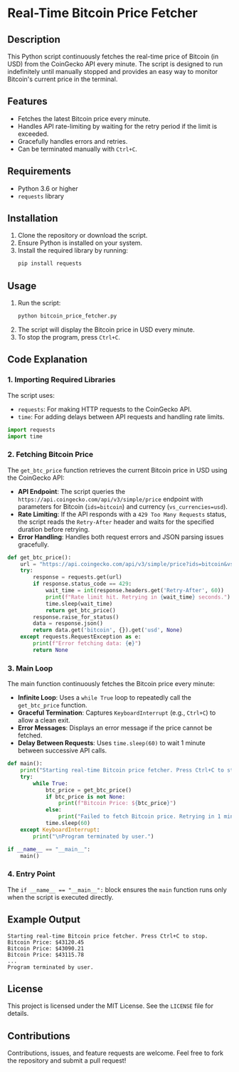 # Real-Time Bitcoin Price Fetcher

## Description
This Python script continuously fetches the real-time price of Bitcoin (in USD) from the CoinGecko API every minute. The script is designed to run indefinitely until manually stopped and provides an easy way to monitor Bitcoin's current price in the terminal.

## Features
- Fetches the latest Bitcoin price every minute.
- Handles API rate-limiting by waiting for the retry period if the limit is exceeded.
- Gracefully handles errors and retries.
- Can be terminated manually with `Ctrl+C`.

## Requirements
- Python 3.6 or higher
- `requests` library

## Installation
1. Clone the repository or download the script.
2. Ensure Python is installed on your system.
3. Install the required library by running:
   ```bash
   pip install requests
   ```

## Usage
1. Run the script:
   ```bash
   python bitcoin_price_fetcher.py
   ```
2. The script will display the Bitcoin price in USD every minute.
3. To stop the program, press `Ctrl+C`.

## Code Explanation

### 1. **Importing Required Libraries**
The script uses:
- `requests`: For making HTTP requests to the CoinGecko API.
- `time`: For adding delays between API requests and handling rate limits.

```python
import requests
import time
```

### 2. **Fetching Bitcoin Price**
The `get_btc_price` function retrieves the current Bitcoin price in USD using the CoinGecko API:

- **API Endpoint**: The script queries the `https://api.coingecko.com/api/v3/simple/price` endpoint with parameters for Bitcoin (`ids=bitcoin`) and currency (`vs_currencies=usd`).
- **Rate Limiting**: If the API responds with a `429 Too Many Requests` status, the script reads the `Retry-After` header and waits for the specified duration before retrying.
- **Error Handling**: Handles both request errors and JSON parsing issues gracefully.

```python
def get_btc_price():
    url = "https://api.coingecko.com/api/v3/simple/price?ids=bitcoin&vs_currencies=usd"
    try:
        response = requests.get(url)
        if response.status_code == 429:
            wait_time = int(response.headers.get('Retry-After', 60))
            print(f"Rate limit hit. Retrying in {wait_time} seconds.")
            time.sleep(wait_time)
            return get_btc_price()
        response.raise_for_status()
        data = response.json()
        return data.get('bitcoin', {}).get('usd', None)
    except requests.RequestException as e:
        print(f"Error fetching data: {e}")
        return None
```

### 3. **Main Loop**
The main function continuously fetches the Bitcoin price every minute:

- **Infinite Loop**: Uses a `while True` loop to repeatedly call the `get_btc_price` function.
- **Graceful Termination**: Captures `KeyboardInterrupt` (e.g., `Ctrl+C`) to allow a clean exit.
- **Error Messages**: Displays an error message if the price cannot be fetched.
- **Delay Between Requests**: Uses `time.sleep(60)` to wait 1 minute between successive API calls.

```python
def main():
    print("Starting real-time Bitcoin price fetcher. Press Ctrl+C to stop.")
    try:
        while True:
            btc_price = get_btc_price()
            if btc_price is not None:
                print(f"Bitcoin Price: ${btc_price}")
            else:
                print("Failed to fetch Bitcoin price. Retrying in 1 minute.")
            time.sleep(60)
    except KeyboardInterrupt:
        print("\nProgram terminated by user.")

if __name__ == "__main__":
    main()
```

### 4. **Entry Point**
The `if __name__ == "__main__":` block ensures the `main` function runs only when the script is executed directly.

## Example Output
```plaintext
Starting real-time Bitcoin price fetcher. Press Ctrl+C to stop.
Bitcoin Price: $43120.45
Bitcoin Price: $43090.21
Bitcoin Price: $43115.78
...
Program terminated by user.
```

## License
This project is licensed under the MIT License. See the `LICENSE` file for details.

## Contributions
Contributions, issues, and feature requests are welcome. Feel free to fork the repository and submit a pull request!

